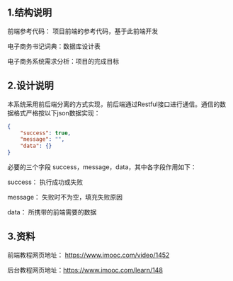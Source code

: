 ## 1.结构说明

前端参考代码： 项目前端的参考代码，基于此前端开发

电子商务书记词典：数据库设计表

电子商务系统需求分析：项目的完成目标



## 2.设计说明

本系统采用前后端分离的方式实现，前后端通过Restful接口进行通信。通信的数据格式严格按以下json数据实现：

```json
{
    "success": true,
    "message": "",
    "data": {}
}
```

必要的三个字段 success，message，data，其中各字段作用如下：

success： 执行成功或失败

message： 失败时不为空，填充失败原因

data： 所携带的前端需要的数据



## 3.资料

前端教程网页地址： https://www.imooc.com/video/1452

后台教程网页地址：https://www.imooc.com/learn/148
